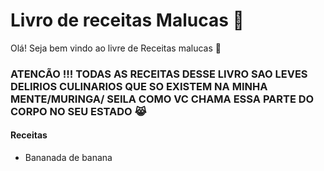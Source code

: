 # Livro de receitas Malucas :clown_face:

Olá! Seja bem vindo ao livre de Receitas malucas :call_me_hand:

### ATENCÃO !!! TODAS AS RECEITAS DESSE LIVRO SAO LEVES DELIRIOS CULINARIOS QUE SO EXISTEM NA MINHA MENTE/MURINGA/ SEILA COMO VC CHAMA ESSA PARTE DO CORPO NO SEU ESTADO :joy_cat:



#### Receitas

- Bananada de banana

